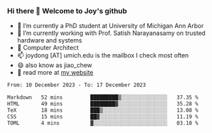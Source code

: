 ### Hi there 👋 Welcome to Joy's github

- 🔭 I’m currently a PhD student at University of Michigan Ann Arbor
- 🌱 I’m currently working with Prof. Satish Narayanasamy on trusted hardware and systems
- 👯 Computer Architect
- 📫 joydong [AT] umich.edu is the mailbox I check most often
- 😄 also know as jiao_chew
- 💬 read more at [my website](https://joydddd.github.io/)
<!--START_SECTION:waka-->

```txt
From: 10 December 2023 - To: 17 December 2023

Markdown   52 mins         █████████▒░░░░░░░░░░░░░░░   37.35 %
HTML       49 mins         ████████▓░░░░░░░░░░░░░░░░   35.28 %
TeX        18 mins         ███▒░░░░░░░░░░░░░░░░░░░░░   13.08 %
CSS        15 mins         ██▓░░░░░░░░░░░░░░░░░░░░░░   11.19 %
TOML       4 mins          ▓░░░░░░░░░░░░░░░░░░░░░░░░   03.10 %
```

<!--END_SECTION:waka-->
